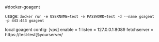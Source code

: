 #docker-goagent

usage: `docker run -e USERNAME=test -e PASSWORD=test -d --name goagent -p 443:443 goagent`

local goagent config:
    [vps]
    enable = 1
    listen = 127.0.0.1:8089
    fetchserver = https://test:test@yourserver/
